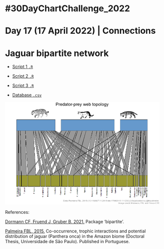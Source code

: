# #30DayChartChallenge_2022

# Day 17 (17 April 2022) | Connections

# Jaguar bipartite network

- [Script 1 `.R`](https://github.com/fblpalmeira/jaguar_bipartite/blob/main/data/jaguar_bipartite.R)

- [Script 2 `.R`](https://github.com/fblpalmeira/jaguar_bipartite/blob/main/data/Ordernet.R)

- [Script 3 `.R`](https://github.com/fblpalmeira/jaguar_bipartite/blob/main/data/Entropy.R)

- [Database `.csv`](https://github.com/fblpalmeira/jaguar_bipartite/blob/main/data/jaguar_bipartite.csv)

<img src="https://raw.githubusercontent.com/fblpalmeira/jaguar_bipartite/main/data/jaguar_bipartite2.png">

References: 

[Dormann CF, Fruend J, Gruber B. 2021.](http://cran.r-project.org/web/packages/bipartite/bipartite.pdf) Package ‘bipartite’. 

[Palmeira FBL, 2015.](https://www.teses.usp.br/teses/disponiveis/11/11150/tde-17092015-111206/publico/Francesca_Belem_Lopes_Palmeira_versao_revisada.pdf) Co-occurrence, trophic interactions and potential distribution of jaguar (Panthera onca) in the Amazon biome (Doctoral Thesis, Universidade de São Paulo). Published in Portuguese.
